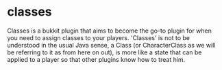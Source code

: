 classes
=======

Classes is a bukkit plugin that aims to become the go-to plugin for when you need to assign classes to your players. 'Classes' is not to be understood in the usual Java sense, a Class (or CharacterClass as we will be referring to it as from here on out), is more like a state that can be applied to a player so that other plugins know how to treat him.
